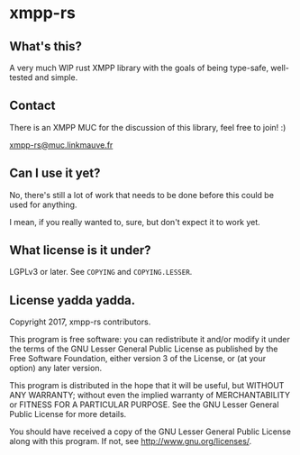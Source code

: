 xmpp-rs
=======

What's this?
------------

A very much WIP rust XMPP library with the goals of being type-safe, well-tested and simple.

Contact
-------

There is an XMPP MUC for the discussion of this library, feel free to join! :)

[xmpp-rs@muc.linkmauve.fr](xmpp:xmpp-rs@muc.linkmauve.fr?join)

Can I use it yet?
-----------------

No, there's still a lot of work that needs to be done before this could be used for anything.

I mean, if you really wanted to, sure, but don't expect it to work yet.

What license is it under?
-------------------------

LGPLv3 or later. See `COPYING` and `COPYING.LESSER`.

License yadda yadda.
--------------------

  Copyright 2017, xmpp-rs contributors.

  This program is free software: you can redistribute it and/or modify
  it under the terms of the GNU Lesser General Public License as published by
  the Free Software Foundation, either version 3 of the License, or
  (at your option) any later version.

  This program is distributed in the hope that it will be useful,
  but WITHOUT ANY WARRANTY; without even the implied warranty of
  MERCHANTABILITY or FITNESS FOR A PARTICULAR PURPOSE.  See the
  GNU Lesser General Public License for more details.

  You should have received a copy of the GNU Lesser General Public License
  along with this program.  If not, see <http://www.gnu.org/licenses/>.

